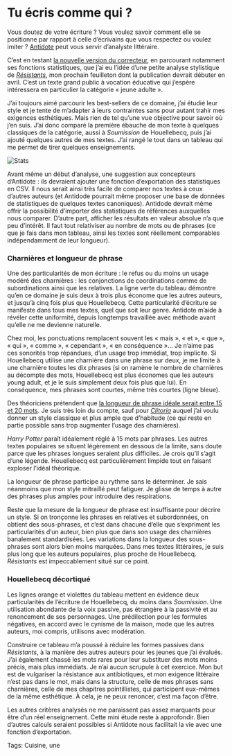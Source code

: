# Tu écris comme qui ?

Vous doutez de votre écriture ? Vous voulez savoir comment elle se positionne par rapport à celle d’écrivains que vous respectez ou voulez imiter ? [Antidote](http://mysoft.fr/produit/antidote_correcteur_dictionnaire_grammaire.htm) peut vous servir d’analyste littéraire.

C’est en testant [la nouvelle version du correcteur](http://tcrouzet.com/2016/03/25/si-tes-auteur-tu-antidotes/), en parcourant notamment ses fonctions statistiques, que j’ai eu l’idée d’une petite analyse stylistique de [*Résistants*](http://tcrouzet.com/2016/01/25/nouveau-projet-resistants/), mon prochain feuilleton dont la publication devrait débuter en avril. C’est un texte grand public à vocation éducative qui j’espère intéressera en particulier la catégorie « jeune adulte ».

J’ai toujours aimé parcourir les best-sellers de ce domaine, j’ai étudié leur style et je tente de m’adapter à leurs contraintes sans pour autant trahir mes exigences esthétiques. Mais rien de tel qu’une vue objective pour savoir où j’en suis. J’ai donc comparé la première ébauche de mon texte à quelques classiques de la catégorie, aussi à *Soumission* de Houellebecq, puis j’ai ajouté quelques autres de mes textes. J’ai rangé le tout dans un tableau qui me permet de tirer quelques enseignements.

![Stats](http://tcrouzet.comhttps://tcrouzet.com/images_tc/2016/03/antidote.png)

Avant même un début d’analyse, une suggestion aux concepteurs d’Antidote : ils devraient ajouter une fonction d’exportation des statistiques en CSV. Il nous serait ainsi très facile de comparer nos textes à ceux d’autres auteurs (et Antidode pourrait même proposer une base de données de statistiques de quelques textes canoniques). Antidode devrait même offrir la possibilité d’importer des statistiques de références auxquelles nous comparer. D’autre part, afficher les résultats en valeur absolue n’a que peu d’intérêt. Il faut tout relativiser au nombre de mots ou de phrases (ce que je fais dans mon tableau, ainsi les textes sont réellement comparables indépendamment de leur longueur).

### Charnières et longueur de phrase

Une des particularités de mon écriture : le refus ou du moins un usage modéré des charnières : les conjonctions de coordinations comme de subordinations ainsi que les relatives. La ligne verte du tableau démontre qu’en ce domaine je suis deux à trois plus économe que les autres auteurs, et jusqu’à cinq fois plus que Houellebecq. Cette particularité d’écriture se manifeste dans tous mes textes, quel que soit leur genre. Antidote m’aide à révéler cette uniformité, depuis longtemps travaillée avec méthode avant qu’elle ne me devienne naturelle.

Chez moi, les ponctuations remplacent souvent les « mais », « et », « que », « qui », « comme », « cependant », « en conséquence »… Je n’aime pas ces sonorités trop répandues, d’un usage trop immédiat, trop implicite. Si Houellebecq utilise une charnière dans une phrase sur deux, je me limite à une charnière toutes les dix phrases (si on ramène le nombre de charnières au décompte des mots, Houellebecq est plus économes que les auteurs young adult, et je le suis simplement deux fois plus que lui). En conséquence, mes phrases sont courtes, même très courtes (ligne bleue). 

Des théoriciens prétendent que [la longueur de phrase idéale serait entre 15 et 20 mots](http://www.protextuel.com/redaction-web-concision/). Je suis très loin du compte, sauf pour [*Clitoria*](http://tcrouzet.com/clitoria/) auquel j’ai voulu donner un style classique et plus ample que d’habitude (ce qui reste en partie possible sans trop augmenter l’usage des charnières).

*Harry Potter* paraît idéalement réglé à 15 mots par phrases. Les autres textes populaires se situent légèrement en dessous de la limite, sans doute parce que les phrases longues seraient plus difficiles. Je crois qu’il s’agit d’une légende. Houellebecq est particulièrement limpide tout en faisant exploser l’idéal théorique.

La longueur de phrase participe au rythme sans le déterminer. Je sais néanmoins que mon style mitraillé peut fatiguer. Je glisse de temps à autre des phrases plus amples pour introduire des respirations.

Reste que la mesure de la longueur de phrase est insuffisante pour décrire un style. Si on tronçonne les phrases en relatives et subordonnées, on obtient des sous-phrases, et c’est dans chacune d’elle que s’expriment les particularités d’un auteur, bien plus que dans son usage des charnières banalement standardisées. Les variations dans la longueur des sous-phrases sont alors bien moins marquées. Dans mes textes littéraires, je suis plus long que les auteurs populaires, plus proche de Houellebecq. *Résistants* est impeccablement situé sur ce point.

### Houellebecq décortiqué

Les lignes orange et violettes du tableau mettent en évidence deux particularités de l’écriture de Houellebecq, du moins dans *Soumission*. Une utilisation abondante de la voix passive, pas étrangère à la passivité et au renoncement de ses personnages. Une prédilection pour les formules négatives, en accord avec le cynisme de la maison, mode que les autres auteurs, moi compris, utilisons avec modération. 

Construire ce tableau m’a poussé à réduire les formes passives dans *Résistants*, à la manière des autres auteurs pour les jeunes que j’ai évalués. J’ai également chassé les mots rares pour leur substituer des mots moins précis, mais plus immédiats. Je n’ai aucun scrupule à cet exercice. Mon but est de vulgariser la résistance aux antibiotiques, et mon exigence littéraire n’est pas dans le mot, mais dans la structure, celle de mes phrases sans charnières, celle de mes chapitres pointillistes, qui participent eux-mêmes de la même esthétique. À cela, je ne peux renoncer, c’est ma façon d’être.

Les autres critères analysés ne me paraissent pas assez marquants pour être d’un réel enseignement. Cette mini étude reste à approfondir. Bien d’autres calculs seraient possibles si Antidote nous facilitait la vie avec une fonction d’exportation.

Tags: Cuisine, une